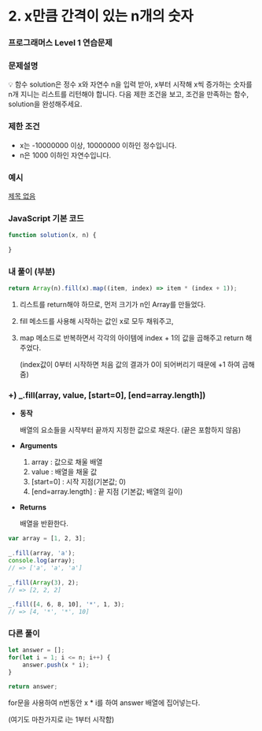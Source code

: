 # 2. x만큼 간격이 있는 n개의 숫자

### 프로그래머스 Level 1 연습문제

### 문제설명

<aside>
💡 함수 solution은 정수 x와 자연수 n을 입력 받아, x부터 시작해 x씩 증가하는 숫자를 n개 지니는 리스트를 리턴해야 합니다.
다음 제한 조건을 보고, 조건을 만족하는 함수, solution을 완성해주세요.

</aside>

### 제한 조건

- x는 -10000000 이상, 10000000 이하인 정수입니다.
- n은 1000 이하인 자연수입니다.

### 예시

[제목 없음](https://www.notion.so/80cff5a001264887b02a199095243f2b)

### JavaScript 기본 코드

```jsx
function solution(x, n) {
   
}
```

### 내 풀이 (부분)

```jsx
return Array(n).fill(x).map((item, index) => item * (index + 1));
```

1. 리스트를 return해야 하므로, 먼저 크기가 n인 Array를 만들었다.
2. fill 메소드를 사용해 시작하는 값인 x로 모두 채워주고,
3. map 메소드로 반복하면서 각각의 아이템에 index + 1의 값을 곱해주고 return 해주었다.
    
    (index값이 0부터 시작하면 처음 값의 결과가 0이 되어버리기 때문에 +1 하여 곱해줌)
    

### +) _.fill(array, value, [start=0], [end=array.length])

- **동작**
    
    배열의 요소들을 시작부터 끝까지 지정한 값으로 채운다. (끝은 포함하지 않음)
    
- **Arguments**
    1. array : 값으로 채울 배열
    2. value : 배열을 채울 값
    3. [start=0] : 시작 지점(기본값; 0)
    4. [end=array.length] : 끝 지점 (기본값; 배열의 길이)
- **Returns**
    
    배열을 반환한다.
    

```jsx
var array = [1, 2, 3];
 
_.fill(array, 'a');
console.log(array);
// => ['a', 'a', 'a']
 
_.fill(Array(3), 2);
// => [2, 2, 2]
 
_.fill([4, 6, 8, 10], '*', 1, 3);
// => [4, '*', '*', 10]
```

### 다른 풀이

```jsx
let answer = [];
for(let i = 1; i <= n; i++) {
	answer.push(x * i);
}

return answer;
```

for문을 사용하여 n번동안 x * i를 하여 answer 배열에 집어넣는다.

(여기도 마찬가지로 i는 1부터 시작함)